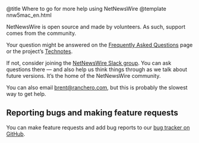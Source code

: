 @title Where to go for more help using NetNewsWire
@template nnw5mac_en.html

NetNewsWire is open source and made by volunteers. As such, support comes from the community.

Your question might be answered on the [Frequently Asked Questions][faq] page or the project’s [Technotes][tn].

If not, consider joining the [NetNewsWire Slack group][slack]. You can ask questions there — and also help us think things through as we talk about future versions. It’s the home of the NetNewsWire community.

You can also email <brent@ranchero.com>, but this is probably the slowest way to get help.


Reporting bugs and making feature requests
------------------------------------------

You can make feature requests and add bug reports to our [bug tracker on GitHub][gh].


[faq]: https://ranchero.com/netnewswire/frequently-asked-questions
[tn]: https://github.com/brentsimmons/NetNewsWire/tree/master/Technotes
[slack]: https://ranchero.com/netnewswire/slack
[gh]: https://github.com/brentsimmons/NetNewsWire/issues
